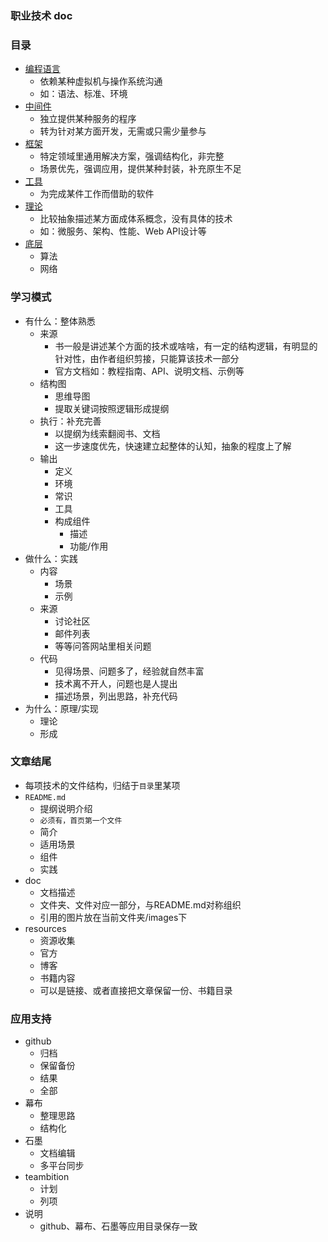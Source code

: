 ### 职业技术 doc

### 目录
- [编程语言](ccc/README.md)
    - 依赖某种虚拟机与操作系统沟通
    - 如：语法、标准、环境
- [中间件](serve/README.md)
    - 独立提供某种服务的程序
    - 转为针对某方面开发，无需或只需少量参与
- [框架](framewokr/README.md)
    - 特定领域里通用解决方案，强调结构化，非完整
    - 场景优先，强调应用，提供某种封装，补充原生不足
- [工具](tool/README.md)
    - 为完成某件工作而借助的软件
- [理论](theory/README.md)
    - 比较抽象描述某方面成体系概念，没有具体的技术
    - 如：微服务、架构、性能、Web API设计等
- [底层](bottom/README.md)
    - 算法
    - 网络

### 学习模式
- 有什么：整体熟悉
    - 来源
        - 书一般是讲述某个方面的技术或啥啥，有一定的结构逻辑，有明显的针对性，由作者组织剪接，只能算该技术一部分
        - 官方文档如：教程指南、API、说明文档、示例等
    - 结构图
        - 思维导图
        - 提取关键词按照逻辑形成提纲
    - 执行：补充完善
        - 以提纲为线索翻阅书、文档
        - 这一步速度优先，快速建立起整体的认知，抽象的程度上了解
    - 输出
        - 定义
        - 环境
        - 常识
        - 工具
        - 构成组件
            - 描述
            - 功能/作用
- 做什么：实践
    - 内容
        - 场景
        - 示例
    - 来源
        - 讨论社区
        - 邮件列表
        - 等等问答网站里相关问题
    - 代码
        - 见得场景、问题多了，经验就自然丰富
        - 技术离不开人，问题也是人提出
        - 描述场景，列出思路，补充代码
- 为什么：原理/实现
    - 理论
    - 形成

### 文章结尾
- 每项技术的文件结构，归结于`目录`里某项
- `README.md`
    - 提纲说明介绍
    - `必须有，首页第一个文件`
    - 简介
    - 适用场景
    - 组件
    - 实践
- doc
    - 文档描述
    - 文件夹、文件对应一部分，与README.md对称组织
    - 引用的图片放在当前文件夹/images下
- resources
    - 资源收集
    - 官方
    - 博客
    - 书籍内容
    - 可以是链接、或者直接把文章保留一份、书籍目录
    
### 应用支持
- github
    - 归档
    - 保留备份
    - 结果
    - 全部
- 幕布
    - 整理思路
    - 结构化
- 石墨
    - 文档编辑
    - 多平台同步
- teambition
    - 计划
    - 列项
- 说明
    - github、幕布、石墨等应用目录保存一致
